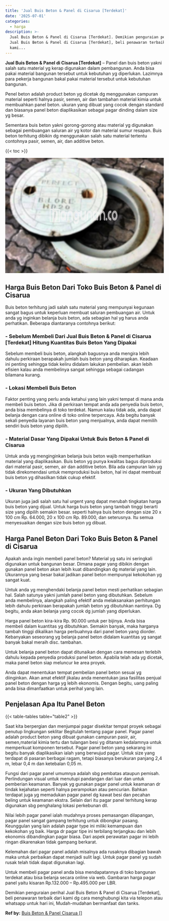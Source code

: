 ```yaml
---
title: 'Jual Buis Beton & Panel di Cisarua [Terdekat]'
date: '2025-07-01'
categories:
  - harga
description: >-
  Jual Buis Beton & Panel di Cisarua [Terdekat]. Demikian penguraian perihal
  Jual Buis Beton & Panel di Cisarua [Terdekat], beli penawaran terbaik dari
  kami...
---
```


**Jual Buis Beton & Panel di Cisarua \[Terdekat\]** – Panel dan buis beton yakni salah satu material yg kerap digunakan dalam pembangunan. Anda bisa pakai material bangunan tersebut untuk kebutuhan yg diperlukan. Lazimnya para pekerja bangunan bakal pakai material tersebut untuk kebutuhan bangunan.

Penel beton adalah product beton yg dicetak dg menggunakan campuran material seperti halnya pasir, semen, air dan tambahan material kimia untuk membuahkan panel beton. ukuran yang dibuat yang cocok dengan standard dan biasanya panel beton diaplikasikan sebagai pagar dinding dalam size yg besar.

Sementara buis beton yakni gorong-gorong atau material yg digunakan sebagai pembuangan saluran air yg kotor dan material sumur resapan. Buis beton terhitung dibikin dg menggunakan salah satu material tertentu contohnya pasir, semen, air, dan additive beton.

{{< toc >}}

![Jual Buis Beton & Panel di Cisarua [Terdekat]](/images/jual-panel-buis-beton-murah-65.png)

## Harga Buis Beton Dari Toko Buis Beton & Panel di Cisarua

Buis beton terhitung jadi salah satu material yang mempunyai kegunaan sangat bagus untuk keperluan membuat saluran pembuangan air. Untuk anda yg inginkan belanja buis beton, ada sebagian hal yg harus anda perhatikan. Beberapa diantaranya contohnya berikut:

### \- Sebelum Membeli Dari Jual Buis Beton & Panel di Cisarua \[Terdekat\] Hitung Kuantitas Buis Beton Yang Dipakai

Sebelum membeli buis beton, alangkah bagusnya anda mengira lebih dahulu perkiraan berapakah jumlah buis beton yang diharapkan. Keadaan ini penting sehingga tidak keliru didalam lakukan pembelian. akan lebih efisien kalau anda membelinya sangat sehingga sebagai cadangan bilamana kurang.

### \- Lokasi Membeli Buis Beton

Faktor penting yang perlu anda ketahui yang lain yakni tempat di mana anda membeli buis beton. Jika di perkiraan tempat anda ada penyedia buis beton, anda bisa membelinya di toko terdekat. Namun kalau tidak ada, anda dapat belanja dengan cara online di toko online terpercaya. Ada begitu banyak sekali penyedia layanan buis beton yang menjualnya, anda dapat memilih sendiri buis beton yang dipilih.

### \- Material Dasar Yang Dipakai Untuk Buis Beton & Panel di Cisarua

Untuk anda yg menginginkan belanja buis beton wajib memperhatikan material yang diaplikasikan. Buis beton yg punya kwalitas bagus diproduksi dari material pasir, semen, air dan additive beton. Bila ada campuran lain yg tidak direkomendasi untuk memproduksi buis beton, hal ini dapat membuat buis beton yg dihasilkan tidak cukup efektif.

### \- Ukuran Yang Dibutuhkan

Ukuran juga jadi salah satu hal urgent yang dapat merubah tingkatan harga buis beton yang dijual. Untuk harga buis beton yang tambah tinggi berarti size yang dipilih semakin besar. seperti halnya buis beton dengan size 20 x 100 cm Rp. 64.000, 20 x 100 cm Rp. 89.000, dan seterusnya. Itu semua menyesuaikan dengan size buis beton yg dibuat.

## Harga Panel Beton Dari Toko Buis Beton & Panel di Cisarua

Apakah anda ingin membeli panel beton? Material yg satu ini seringkali digunakan untuk bangunan besar. Dimana pagar yang dibikin dengan gunakan panel beton akan lebih kuat dibandingkan dg material yang lain. Ukurannya yang besar bakal jadikan panel beton mempunyai kekokohan yg sangat kuat.

Untuk anda yg menghendaki belanja panel beton mesti perhatikan sebagian hal. Salah satunya yakni jumlah panel beton yang dibutuhkan. Sebelum anda membelinya, alangkah paling efektif anda melaksanakan perhitungan lebih dahulu perkiraan berapakah jumlah beton yg dibutuhkan nantinya. Dg begitu, anda akan belanja yang cocok dg jumlah yang diperlukan.

Harga panel beton kira-kira Rp. 90.000 untuk per bijinya. Anda bisa membeli dalam kuantitas yg dibutuhkan. Semakin banyak, maka harganya tambah tinggi dikalikan harga perbuahnya dari panel beton yang diorder. Kebanyakan seseorang yg belanja panel beton didalam kuantitas yg sangat banyak bakal meraih disc. tambahan.

Untuk belanja panel beton dapat ditunaikan dengan cara memesan terlebih dahulu kepada penyedia produksi panel beton. Apabila telah ada yg dicetak, maka panel beton siap meluncur ke area proyek.

Anda dapat menentukan tempat pembelian panel beton sesuai yg diinginkan. Akan amat efektif jikalau anda menentukan jasa fasilitas penjual panel beton dengan harga yg lebih ekonomis. Dengan begitu, uang paling anda bisa dimanfaatkan untuk perihal yang lain.

## Penjelasan Apa Itu Panel Beton

{{< table-tables table="table2" >}}

Saat kita berpergian dan menjumpai pagar disekitar tempat proyek sebagai penutup lingkungan seklitar Begitulah tentang pagar panel. Pagar panel adalah product beton yang dibuat gunakan campuran pasir, air, semen,material kimia tertu dan tulangan besi yg ditanam kedalamnya untuk memperkuat komponen tersebut. Pagar panel beton yang sekarang ini begitu banyak diaplikasikan ialah yang berwujud pagar. Untuk size yang terdapat di pasaran berbagai ragam, tetapi biasanya berukuran panjang 2,4 m, lebar 0,4 m dan ketebalan 0,05 m.

Fungsi dari pagar panel umumnya adalah sbg pembatas ataupun pemisah. Perlindungan visual untuk menutupi pandangan dari luar dan untuk pemberian keamanan. Banyak yg gunakan pagar panel untuk keamanan dr tindak kejahatan seperti halnya perampokan atau pencurian. Bahkan terdapat juga yg memadukan pagar panel dg kawat besi dan pecahan beling untuk keamanan ekstra. Selain dari itu pagar panel terhitung kerap digunakan sbg penghalang lokasi perkebunan dll.

Nilai lebih pagar panel ialah mudahnya proses pemasangan dilapangan, pagar panel sangat gampang terhitung untuk dibongkar pasang. Keunggulan yang lain adalah pagar type ini miliki kemampuan dan kekokohan yg baik. Harga dr pagar tipe ini terbilang terjangkau dan lebih ekonomis dibandingkan pagar biasa. Dari aspek perawatan pagar ini lebih ringan dikarenakan tidak gampang berkarat.

Kelemahan dari pagar panel adalah misalnya ada rusaknya dibagian bawah maka untuk perbaikan dapat menjadi sulit lagi. Untuk pagar panel yg sudah rusak telah tidak dapat digunakan lagi.

Untuk membeli pagar panel anda bisa mendapatannya di toko bangunan terdekat atau bisa belanja secara online via web. Gambaran harga pagar panel yaitu kisaran Rp.132.000 – Rp.495.000 per LBR.

Demikian penguraian perihal Jual Buis Beton & Panel di Cisarua \[Terdekat\], beli penawaran terbaik dari kami dg cara menghubungi kita via telepon atau whatsapp untuk hari ini, Mudah-mudahan bermanfaat dan tanks.

**Ref by:** [Buis Beton & Panel Cisarua []](https://id.wikipedia.org/wiki/Buis)
